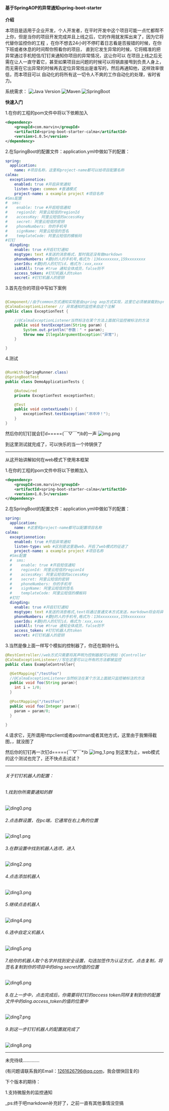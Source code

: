 #### 基于SpringAOP的异常通知spring-boot-starter

**介绍**

本项目是适用于企业开发，个人开发者，在平时开发中这个项目可能一点忙都帮不上你，但是当你的项目开发完成并且上线之后，它的作用就发挥出来了，因为它将代替你监控你的工程
，在你不想去24小时不停盯着日志看是否报错的时候，在你下班或者休息的时间帮你照看你的项目， 直到它发生异常的时候，它将精准的把异常通过手机短信/钉钉来通知你项目的异常情况，这让你可以
在项目上线之后无需在让人一直守着它，甚至如果项目出问题的时候可以将锅直接甩到负责人身上， 而无需在它出异常的时候再去定位异常找出是谁写的，然后再通知他，这样效率很低，而本项目可以 自动化的将所有这一切令人不爽的工作自动化的处理，省时省力。

系统需求： ![Java Version](https://img.shields.io/badge/Java%20Version-1.8%2B-brightgreen?style=flat-square&logo=appveyor)   ![Maven](https://img.shields.io/badge/Maven-3.2.5%2B-brightgreen?style=flat-square&logo=appveyor)  ![SpringBoot](https://img.shields.io/badge/SpringBoot-2.3.6.RELEASE-brightgreen?style=flat-square&logo=appveyor)

**快速入门**

1.在你的工程的pom文件中将以下依赖加入

```xml
<dependency>
    <groupId>com.marvin</groupId>
    <artifactId>spring-boot-starter-calma</artifactId>
    <version>1.0.5</version>
</dependency>
```

2.在SpringBoot的配置文件：application.yml中做如下的配置：

```yaml
spring:
  application:
    name: #项目名称，这里和project-name都可以给项目配置名称
calma:
  exceptionnotice:
    enabled: true #开启异常通知
    listen-type: common #普通模式
    project-name: a example project #项目名称
#Sms配置
#  sms:
#    enable: true #开启短信通知
#    regionId: 阿里云短信的regionId
#    accessKey: 阿里云短信的accessKey
#    secret: 阿里云短信的密钥
#    phoneNumbers: 你的手机号
#    signName: 阿里云短信的签名
#    templateCode: 阿里云短信的模板码
#钉钉
  dingding:
    enable: true #开启钉钉通知
    msgtype: text #发送的消息格式，暂时我还没有做markdown
    phoneNumbers: #要@的人的手机号,格式为：136xxxxxxxx,159xxxxxxxx
    userIds: #要@的人的钉钉id，格式为：xxx,xxxx
    isAtAll: true #true 通知全体成员，false则不
    access_token: #钉钉机器人的token
    secret: #钉钉机器人的密钥
```

3.首先在你的项目中写如下案例

```java

@Component//由于common方式通知实现是由spring aop方式实现，这里它必须被装载到spring中
@CalmaExceptionListener // 异常通知的监控来自这个注解
public class ExceptionTest {

    //@CalmaExceptionListener当然标注在某个方法上面就只监控被标注的方法
    public void testException(String param) {
        System.out.println("参数：" + param);
        throw new IllegalArgumentException("异常");
    }

}

```

4.测试

```java

@RunWith(SpringRunner.class)
@SpringBootTest
public class DemoApplicationTests {

    @Autowired
    private ExceptionTest exceptionTest;

    @Test
    public void contextLoads() {
        exceptionTest.testException("冲冲冲！");
    }
}
```
然后你的钉钉就会钉d=====(￣▽￣*)b的一声
![img.png](Image/common.png)

到这里测试就完成了，可以快乐的当一个帅锅侠了

--------------------------------------------------------------------

从这开始讲解如何在web模式下使用本框架

1.在你的工程的pom文件中将以下依赖加入

```xml
<dependency>
    <groupId>com.marvin</groupId>
    <artifactId>spring-boot-starter-calma</artifactId>
    <version>1.0.5</version>
</dependency>
```

2.在SpringBoot的配置文件：application.yml中做如下的配置：

```yaml
spring:
  application:
    name: #这里和project-name都可以配置项目名称
calma:
  exceptionnotice:
    enabled: true #开启异常通知
    listen-type: web #区别是这里是web，开启了web模式的征途了
    project-name: a example project #项目名称
  #Sms配置
  #  sms:
  #    enable: true #开启短信通知
  #    regionId: 阿里云短信的regionId
  #    accessKey: 阿里云短信的accessKey
  #    secret: 阿里云短信的密钥
  #    phoneNumbers: 你的手机号
  #    signName: 阿里云短信的签名
  #    templateCode: 阿里云短信的模板码
  #钉钉
  dingding:
    enable: true #开启钉钉通知
    msgtype: text #发送的消息格式,text将通过普通文本方式发送，markdown将会将异常信息用markdown语法转化后发送
    phoneNumbers: #要@的人的手机号,格式为：136xxxxxxxx,159xxxxxxxx
    userIds: #要@的人的钉钉id，格式为：xxx,xxxx
    isAtAll: true #true 通知全体成员，false则不
    access_token: #钉钉机器人的token
    secret: #钉钉机器人的密钥
```
3.当然是像上面一样写个模拟的控制器了，你还在期待什么
```java
@RestController//web方式只需要将其声明为控制器就可以例如：@Controller
@CalmaExceptionListener//写在这里可以让所有的方法都被监控
public class ExampleController{

  @GetMapping("/testFoo")
  //@CalmaExceptionListener当然标注在某个方法上面就只监控被标注的方法
  public void foo(String param){
    int i = 1/0;
  }
  
  @PostMapping("/testFoo")
  public void foo(Integer param){
    param = param/0;
  }
  
}
```

4.请求它，无所谓用httpclient或者postman或者其他方式，这里由于我懒得截图，，就没图了

然后你的钉钉再一次钉d=====(￣▽￣*)b
![img_1.png](Image/web.png)
到这里为止，web模式的这个测试也完了，还不快点去试试？


------------
###### 关于钉钉机器人的配置：

###### 1.找到你所需要通知的群

![ding0.png](Image/ding0.png)

###### 2.点击群设置，在pc端，它通常在右上角的位置

![ding1.png](Image/ding1.png)

###### 3.在群设置中找到机器人选项，进入

![ding2.png](Image/ding2.png)

###### 4.点击添加机器人

![ding3.png](Image/ding3.png)

###### 5.继续点击机器人

![ding4.png](Image/ding4.png)

###### 6.选中自定义机器人

![ding5.png](Image/ding5.png)

###### 7.给你的机器人取个名字并找到安全设置，勾选加签作为认证方式，点击复制，将签名复制到你的项目中的ding.secret的值的位置

![ding6.png](Image/ding6.png)

###### 8.在上一步中，点击完成后，你需要将钉钉的access token同样复制到你的配置文件中的ding.access_token的值的位置中

![ding7.png](Image/ding7.png)

###### 9.到这一步钉钉机器人的配置就完成了

![ding8.png](Image/ding8.png)

------------


未完待续.............

(有问题请联系我的Email：1261626796@qq.com，我会很快回复的)

下个版本的期待：

1.支持微服务的监控通知

_ps:终于吧markdown补充好了，之前一直有其他事情没空搞
